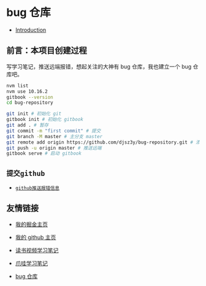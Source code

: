 # bug 仓库

- [Introduction](README.md)

## 前言：本项目创建过程

写学习笔记，推送远端报错，想起关注的大神有 bug 仓库，我也建立一个 bug 仓库吧。

```bash
nvm list
nvm use 10.16.2
gitbook --version
cd bug-repository

git init # 初始化 git
gitbook init # 初始化 gitbook
git add . # 暂存
git commit -m "first commit" # 提交
git branch -M master # 主分支 master
git remote add origin https://github.com/djsz3y/bug-repository.git # 添加远端仓库地址
git push -u origin master # 推送远端
gitbook serve # 启动 gitbook
```

## `提交github`

- [`github推送报错信息`](提交github/github推送报错信息.md)

## 友情链接

- [我的掘金主页](https://juejin.cn/user/1042768423037150)

- [我的 github 主页](https://github.com/djsz3y)

- [读书视频学习笔记](https://github.com/djsz3y/learning-notes)

- [爪哇学习笔记](https://github.com/djsz3y/zhaowa-study-notes)

- [bug 仓库](https://github.com/djsz3y/bug-repository)
